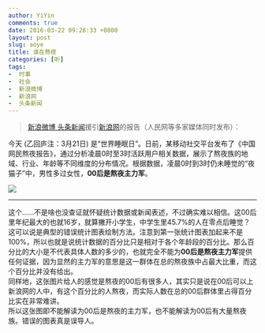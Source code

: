 ```yaml
---
author: YiYin
comments: true
date: 2016-03-22 09:28:33 +0800
layout: post
slug: aoye
title: 谁在熬夜
categories: [听]
tags:
-  时事
-  社会
-  新浪微博
-  新浪网
-  头条新闻
---
```

<div class="quote"> <blockquote>
    	<a href="http://weibo.com/1618051664/DnirLw8j6?ref=collection&type=comment#_rnd1458609173747">新浪微博 头条新闻</a>援引<a href="http://news.sina.com.cn/c/nd/2016-03-21/doc-ifxqnskh1061726.shtml">新浪网</a>的报告（人民网等多家媒体同时发布）：  
    </blockquote>
</div>

今天 (乙回庐注：3月21日) 是“世界睡眠日”。日前，某移动社交平台发布了《中国网民熬夜报告》，通过分析凌晨0时至3时活跃用户相关数据，展示了熬夜族的地域、行业、年龄等不同维度的分布情况。根据数据，凌晨0时到3时仍未睡觉的“夜猫子”中，男性多过女性，**00后是熬夜主力军**。

![](http://n.sinaimg.cn/news/transform/20160321/jyZc-fxqnskh1063517.jpg)


<hr/>
<div class="commentsonquote">
<div class="yiyin">这个……不是啥也没查证就怀疑统计数据或新闻表述，不过确实难以相信。这00后里年纪最大的也就16岁，就算撇开小学生，中学生里45.7%的人在零点后睡觉？
</div>
<div class="yizi">这可以说是典型的错误统计图表绘制方法。注意到第一张统计图表加起来不是100%，所以也就是说统计数据的百分比只是相对于各个年龄段的百分比。那么百分比的大小是不代表具体人数的多少的，也就完全不能为<strong>00后是熬夜主力军</strong>提供任何证据，因为显然的主力军的意思是这一群体在总的熬夜族中占最大比重，而这个百分比并没有给出。<br/>
同样地，这张图片给人的感觉是熬夜的00后有很多人，其实只是说在00后可以上新浪网的人中，有这个百分比的人熬夜，而实际人数在总的00后群体里占得百分比实在非常难讲。<br/>
所以这张图即不能解读为00后是熬夜的主力军，也不能解读为00后有大量熬夜族。错误的图表真是误导人。
</div>
</div>


